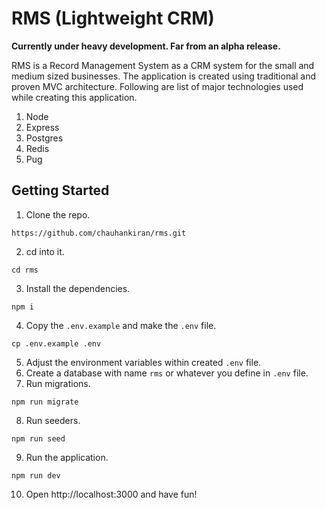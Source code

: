 # RMS (Lightweight CRM)

**Currently under heavy development. Far from an alpha release.**

RMS is a Record Management System as a CRM system for the small and medium sized businesses. The application is created using traditional and proven MVC architecture. Following are list of major technologies used while creating this application.

1. Node
2. Express
3. Postgres
4. Redis
5. Pug

## Getting Started

1. Clone the repo.

```
https://github.com/chauhankiran/rms.git
```

2. cd into it.

```
cd rms
```

3. Install the dependencies.

```
npm i
```

4. Copy the `.env.example` and make the `.env` file.

```
cp .env.example .env
```

5. Adjust the environment variables within created `.env` file.
6. Create a database with name `rms` or whatever you define in `.env` file.
7. Run migrations.

```
npm run migrate
```

8. Run seeders.

```
npm run seed
```

9. Run the application.

```
npm run dev
```

10. Open http://localhost:3000 and have fun!
